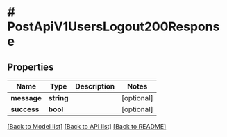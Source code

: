 # # PostApiV1UsersLogout200Response

## Properties

Name | Type | Description | Notes
------------ | ------------- | ------------- | -------------
**message** | **string** |  | [optional]
**success** | **bool** |  | [optional]

[[Back to Model list]](../../README.md#models) [[Back to API list]](../../README.md#endpoints) [[Back to README]](../../README.md)
